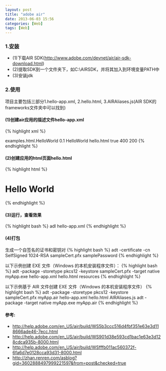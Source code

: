 ```yaml
---
layout: post
title: "adobe air"
date: 2013-06-03 15:56
categories: [Web]
tags: [Web]
---
```


### 1.[安装](http://help.adobe.com/en_US/air/build/WS2d8d13466044a7337d7adee012406959c52-8000.html#WS2d8d13466044a7334d609ef512411141082-8000)
* (1)下载AIR SDK(http://www.adobe.com/devnet/air/air-sdk-download.html)
* (2)提取SDK到一个文件夹下，如C:\AIRSDK，并将其加入到环境变量PATH中
* (3)安装jdk

### 2.使用
项目主要包括三部分1.hello-app.xml, 2.hello.html, 3.AIRAliases.js(AIR SDK的frameworks文件夹中可以找到)

#### (1)创建air应用的描述文件hello-app.xml
{% highlight xml %}
<?xml version="1.0" encoding="UTF-8"?> 
<application xmlns="http://ns.adobe.com/air/application/2.7"> 
  <id>examples.html.HelloWorld</id> 
  <versionNumber>0.1</versionNumber> 
  <filename>HelloWorld</filename> 
  <initialWindow> 
    <content>hello.html</content> 
    <visible>true</visible> 
    <width>400</width> 
    <height>200</height> 
  </initialWindow> 
</application>
{% endhighlight %}

#### (2)创建应用的html页面hello.html
{% highlight html %}
<html>
  <head>
    <title>Hello World</title>
    <script type="text/javascript" src="AIRAliases.js"></script>
    <script type="text/javascript">
      function appLoad(){
        air.trace("Hello World");
      }
    </script>
  </head>
 
  <body onLoad="appLoad()">
    <h1>Hello World</h1>
  </body>
</html>
{% endhighlight %}

#### (3)运行，查看效果
{% highlight bash %}
adl hello-app.xml
{% endhighlight %}

#### (4)打包
生成一个自签名的证书和密钥对
{% highlight bash %}
adt -certificate -cn SelfSigned 1024-RSA sampleCert.pfx samplePassword
{% endhighlight %}

以下示例创建 EXE 文件（Windows 的本机安装程序文件）：
{% highlight bash %}
adt -package -storetype pkcs12 -keystore sampleCert.pfx -target native myApp.exe hello-app.xml hello.html resources
{% endhighlight %}

以下示例基于 AIR 文件创建 EXE 文件（Windows 的本机安装程序文件）
{% highlight bash %}
adt -package -storetype pkcs12 -keystore sampleCert.pfx myApp.air hello-app.xml hello.html AIRAliases.js
adt -package -target native myApp.exe myApp.air
{% endhighlight %}


#### 参考:
* http://help.adobe.com/en_US/air/build/WS5b3ccc516d4fbf351e63e3d118666ade46-7ecc.html
* http://help.adobe.com/en_US/air/build/WS901d38e593cd1bac1e63e3d128cdca935b-8000.html
* http://help.adobe.com/en_US/air/build/WSfffb011ac560372f-6fa6d7e0128cca93d31-8000.html
* http://zhan.renren.com/asblog?gid=3602888497999221597&from=post&checked=true
